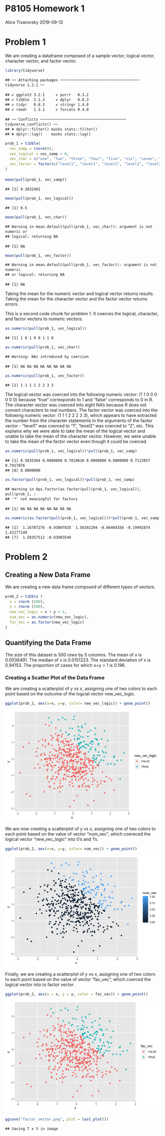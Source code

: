 P8105 Homework 1
================
Alice Tivarovsky
2019-09-12

# Problem 1

We are creating a dataframe composed of a sample vector, logical vector,
character vector, and factor
    vector.

``` r
library(tidyverse)
```

    ## ── Attaching packages ──────────────────────────────────── tidyverse 1.2.1 ──

    ## ✔ ggplot2 3.2.1     ✔ purrr   0.3.2
    ## ✔ tibble  2.1.3     ✔ dplyr   0.8.3
    ## ✔ tidyr   0.8.3     ✔ stringr 1.4.0
    ## ✔ readr   1.3.1     ✔ forcats 0.4.0

    ## ── Conflicts ─────────────────────────────────────── tidyverse_conflicts() ──
    ## ✖ dplyr::filter() masks stats::filter()
    ## ✖ dplyr::lag()    masks stats::lag()

``` r
prob_1 = tibble(
  vec_samp = rnorm(8),
  vec_logical = vec_samp > 0,
  vec_char = c("one", "two", "three", "four", "five", "six", "seven", "eight"),
  vec_factor = factor(c("level1", "level1", "level1", "level2", "level2", "level2", "level3", "level3"))
)

mean(pull(prob_1, vec_samp))
```

    ## [1] 0.2032481

``` r
mean(pull(prob_1, vec_logical))
```

    ## [1] 0.5

``` r
mean(pull(prob_1, vec_char))
```

    ## Warning in mean.default(pull(prob_1, vec_char)): argument is not numeric or
    ## logical: returning NA

    ## [1] NA

``` r
mean(pull(prob_1, vec_factor))
```

    ## Warning in mean.default(pull(prob_1, vec_factor)): argument is not numeric
    ## or logical: returning NA

    ## [1] NA

Taking the mean for the numeric vector and logical vector returns
results. Taking the mean for the character vector and the factor vector
returns errors.

This is a second code chunk for problem 1. It coerces the logical,
character, and factor vectors to numeric vectors:

``` r
as.numeric(pull(prob_1, vec_logical))
```

    ## [1] 1 0 1 0 0 1 1 0

``` r
as.numeric(pull(prob_1, vec_char))
```

    ## Warning: NAs introduced by coercion

    ## [1] NA NA NA NA NA NA NA NA

``` r
as.numeric(pull(prob_1, vec_factor))
```

    ## [1] 1 1 1 2 2 2 3 3

The logical vector was coerced into the following numeric vector: (1 1 0
0 0 0 0 0) because “true” corresponds to 1 and “false” corresponds to 0
in R. The character vector was coerced into eight NA’s because R does
not convert characters to real numbers. The factor vector was coerced
into the following numeric vector: (1 1 1 2 2 2 3 3), which appears to
have extracted the number from the character statements in the arguments
of the factor vector - “level1” was coerced to “1”, “level2” was coerced
to “2”, etc. This explains why we were able to take the mean of the
logical vector and unable to take the mean of the character vector.
However, we were unable to take the mean of the factor vector even
though it could be
    coerced.

``` r
as.numeric(pull(prob_1, vec_logical))*pull(prob_1, vec_samp)
```

    ## [1] 0.5835364 0.0000000 0.7819610 0.0000000 0.0000000 0.7113857 0.7917876
    ## [8] 0.0000000

``` r
as.factor(pull(prob_1, vec_logical))*pull(prob_1, vec_samp)
```

    ## Warning in Ops.factor(as.factor(pull(prob_1, vec_logical)), pull(prob_1, :
    ## '*' not meaningful for factors

    ## [1] NA NA NA NA NA NA NA NA

``` r
as.numeric(as.factor(pull(prob_1, vec_logical)))*pull(prob_1, vec_samp)
```

    ## [1]  1.16707276 -0.93807835  1.56392204 -0.06484356 -0.19992874  1.42277149
    ## [7]  1.58357512 -0.03983549

# Problem 2

## Creating a New Data Frame

We are creating a new data frame composed of different types of vectors.

``` r
prob_2 = tibble (
  x = rnorm (500),
  y = rnorm (500),
  new_vec_logic = x + y > 1,
  num_vec = as.numeric(new_vec_logic), 
  fac_vec = as.factor(new_vec_logic)
)
```

## Quantifying the Data Frame

The size of this dataset is 500 rows by 5 columns. The mean of x is
0.0036491. The median of x is 0.0151223. The standard deviation of x is
0.94153. The proportion of cases for which x+y \> 1 is 0.196.

### Creating a Scatter Plot of the Data Frame

We are creating a scatterplot of y vs x, assigning one of two colors to
each point based on the outcome of the logcial vector new\_vec\_logic.

``` r
ggplot(prob_2, aes(x=x, y=y, color= new_vec_logic)) + geom_point()
```

![](p8105_hw1_at3343_files/figure-gfm/data_frame_4-1.png)<!-- -->

We are now creating a scatterplot of y vs x, assigning one of two colors
to each point based on the value of vector “num\_vec”, which coereced
the logical vector “new\_vec\_logic” into 0’s and 1’s.

``` r
ggplot(prob_2, aes(x=x, y=y, color= num_vec)) + geom_point()
```

![](p8105_hw1_at3343_files/figure-gfm/data_frame_5-1.png)<!-- -->

Finally, we are creating a scatterplot of y vs x, assigning one of two
colors to each point based on the value of vector “fac\_vec”, which
coerced the logical vector into to factor vector.

``` r
ggplot(prob_2, aes(x = x, y = y, color = fac_vec)) + geom_point()
```

![](p8105_hw1_at3343_files/figure-gfm/data_frame_6-1.png)<!-- -->

``` r
ggsave("factor_vector.png", plot = last_plot())
```

    ## Saving 7 x 5 in image
